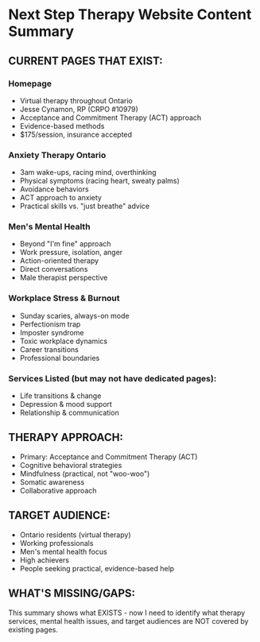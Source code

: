 # Next Step Therapy Website Content Summary

## CURRENT PAGES THAT EXIST:

### Homepage
- Virtual therapy throughout Ontario
- Jesse Cynamon, RP (CRPO #10979)
- Acceptance and Commitment Therapy (ACT) approach
- Evidence-based methods
- $175/session, insurance accepted

### Anxiety Therapy Ontario
- 3am wake-ups, racing mind, overthinking
- Physical symptoms (racing heart, sweaty palms)
- Avoidance behaviors
- ACT approach to anxiety
- Practical skills vs. "just breathe" advice

### Men's Mental Health
- Beyond "I'm fine" approach
- Work pressure, isolation, anger
- Action-oriented therapy
- Direct conversations
- Male therapist perspective

### Workplace Stress & Burnout
- Sunday scaries, always-on mode
- Perfectionism trap
- Imposter syndrome
- Toxic workplace dynamics
- Career transitions
- Professional boundaries

### Services Listed (but may not have dedicated pages):
- Life transitions & change
- Depression & mood support  
- Relationship & communication

## THERAPY APPROACH:
- Primary: Acceptance and Commitment Therapy (ACT)
- Cognitive behavioral strategies
- Mindfulness (practical, not "woo-woo")
- Somatic awareness
- Collaborative approach

## TARGET AUDIENCE:
- Ontario residents (virtual therapy)
- Working professionals
- Men's mental health focus
- High achievers
- People seeking practical, evidence-based help

## WHAT'S MISSING/GAPS:
This summary shows what EXISTS - now I need to identify what therapy services, mental health issues, and target audiences are NOT covered by existing pages.
